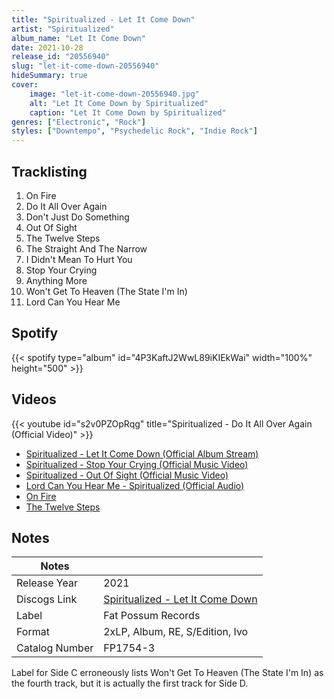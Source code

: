 ```yaml
---
title: "Spiritualized - Let It Come Down"
artist: "Spiritualized"
album_name: "Let It Come Down"
date: 2021-10-28
release_id: "20556940"
slug: "let-it-come-down-20556940"
hideSummary: true
cover:
    image: "let-it-come-down-20556940.jpg"
    alt: "Let It Come Down by Spiritualized"
    caption: "Let It Come Down by Spiritualized"
genres: ["Electronic", "Rock"]
styles: ["Downtempo", "Psychedelic Rock", "Indie Rock"]
---
```

## Tracklisting
1. On Fire
2. Do It All Over Again
3. Don't Just Do Something
4. Out Of Sight
5. The Twelve Steps
6. The Straight And The Narrow
7. I Didn't Mean To Hurt You
8. Stop Your Crying
9. Anything More
10. Won't Get To Heaven (The State I'm In)
11. Lord Can You Hear Me
## Spotify
{{< spotify type="album" id="4P3KaftJ2WwL89iKIEkWai" width="100%" height="500" >}}

## Videos
{{< youtube id="s2v0PZOpRqg" title="Spiritualized - Do It All Over Again (Official Video)" >}}
- [Spiritualized - Let It Come Down (Official Album Stream)](https://www.youtube.com/watch?v=b_Idip0kllU)
- [Spiritualized - Stop Your Crying (Official Music Video)](https://www.youtube.com/watch?v=JhynUZyB2sk)
- [Spiritualized - Out Of Sight (Official Music Video)](https://www.youtube.com/watch?v=WOswxJKtLLw)
- [Lord Can You Hear Me - Spiritualized (Official Audio)](https://www.youtube.com/watch?v=H8j-fV17i54)
- [On Fire](https://www.youtube.com/watch?v=IYhI-KHoCb0)
- [The Twelve Steps](https://www.youtube.com/watch?v=dRNyQ3I7ous)

## Notes
| Notes          |             |
| ---------------| ----------- |
| Release Year   | 2021 |
| Discogs Link   | [Spiritualized - Let It Come Down](https://www.discogs.com/release/20556940-Spiritualized-Let-It-Come-Down) |
| Label          | Fat Possum Records |
| Format         | 2xLP, Album, RE, S/Edition, Ivo |
| Catalog Number | FP1754-3 |

Label for Side C erroneously lists Won't Get To Heaven (The State I'm In) as the fourth track, but it is actually the first track for Side D.

